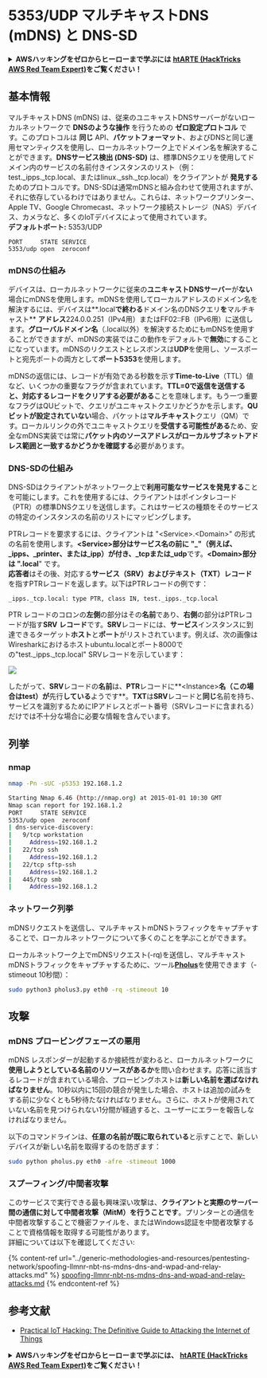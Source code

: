 # 5353/UDP マルチキャストDNS (mDNS) と DNS-SD

<details>

<summary><strong>AWSハッキングをゼロからヒーローまで学ぶには</strong> <a href="https://training.hacktricks.xyz/courses/arte"><strong>htARTE (HackTricks AWS Red Team Expert)</strong></a><strong>をご覧ください！</strong></summary>

HackTricksをサポートする他の方法:

* **HackTricksにあなたの会社を広告したい**、または**HackTricksをPDFでダウンロードしたい**場合は、[**サブスクリプションプラン**](https://github.com/sponsors/carlospolop)をチェックしてください！
* [**公式PEASS & HackTricksグッズ**](https://peass.creator-spring.com)を入手する
* [**The PEASS Family**](https://opensea.io/collection/the-peass-family)を発見し、独占的な[**NFTs**](https://opensea.io/collection/the-peass-family)のコレクションをご覧ください
* 💬 [**Discordグループ**](https://discord.gg/hRep4RUj7f)に**参加する**か、[**テレグラムグループ**](https://t.me/peass)に参加するか、**Twitter** 🐦 [**@carlospolopm**](https://twitter.com/carlospolopm)を**フォローしてください。**
* [**HackTricks**](https://github.com/carlospolop/hacktricks) と [**HackTricks Cloud**](https://github.com/carlospolop/hacktricks-cloud) のgithubリポジトリにPRを提出して、あなたのハッキングのコツを**共有してください。**

</details>

## 基本情報

マルチキャストDNS (mDNS) は、従来のユニキャストDNSサーバーがないローカルネットワークで **DNSのような操作** を行うための **ゼロ設定プロトコル** です。このプロトコルは **同じ** API、**パケットフォーマット**、およびDNSと同じ運用セマンティクスを使用し、ローカルネットワーク上でドメイン名を解決することができます。**DNSサービス検出 (DNS-SD)** は、標準DNSクエリを使用してドメイン内のサービスの名前付きインスタンスのリスト（例：test.\_ipps.\_tcp.local、またはlinux.\_ssh.\_tcp.local）をクライアントが **発見する** ためのプロトコルです。DNS-SDは通常mDNSと組み合わせて使用されますが、それに依存しているわけではありません。これらは、ネットワークプリンター、Apple TV、Google Chromecast、ネットワーク接続ストレージ（NAS）デバイス、カメラなど、多くのIoTデバイスによって使用されています。\
**デフォルトポート:** 5353/UDP
```
PORT     STATE SERVICE
5353/udp open  zeroconf
```
### mDNSの仕組み

デバイスは、ローカルネットワークに従来の**ユニキャストDNSサーバー**が**ない**場合にmDNSを使用します。mDNSを使用してローカルアドレスのドメイン名を解決するには、デバイスは**.local**で終わる**ドメイン名のDNSクエリ**を**マルチキャスト** **アドレス**224.0.0.251（IPv4用）またはFF02::FB（IPv6用）に送信します。**グローバルドメイン名**（.local以外）を解決するためにもmDNSを使用することができますが、mDNSの実装ではこの動作をデフォルトで**無効**にすることになっています。mDNSのリクエストとレスポンスは**UDP**を使用し、ソースポートと宛先ポートの両方として**ポート5353**を使用します。

mDNSの返信には、レコードが有効である秒数を示す**Time-to-Live**（TTL）値など、いくつかの重要なフラグが含まれています。**TTL=0で返信を送信すると、対応するレコードをクリアする必要がある**ことを意味します。もう一つ重要なフラグはQUビットで、クエリがユニキャストクエリかどうかを示します。**QUビットが設定されていない**場合、パケットは**マルチキャスト**クエリ（QM）です。ローカルリンクの外でユニキャストクエリを**受信する可能性がある**ため、安全なmDNS実装では常に**パケット内のソースアドレスがローカルサブネットアドレス範囲と一致するかどうかを確認する**必要があります。

### DNS-SDの仕組み

DNS-SDはクライアントがネットワーク上で**利用可能なサービスを発見する**ことを可能にします。これを使用するには、クライアントはポインタレコード（PTR）の標準DNSクエリを送信します。これはサービスの種類をそのサービスの特定のインスタンスの名前のリストにマッピングします。

PTRレコードを要求するには、クライアントは "\<Service>.\<Domain>" の形式の名前を使用します。**\<Service>**部分はサービス名の前に "\_"（例えば、\_ipps、\_printer、または\_ipp）が付き、**\_tcpまたは\_udp**です。**\<Domain>**部分は "**.local**" です。\
**応答者**はその後、対応する**サービス（SRV）**および**テキスト（TXT）レコード**を指すPTRレコードを返します。以下はPTRレコードの例です：
```
_ipps._tcp.local: type PTR, class IN, test._ipps._tcp.local
```
PTR レコードのコロンの**左側**の部分はその**名前**であり、**右側**の部分はPTRレコードが指す**SRV** **レコード**です。**SRV**レコードには、**サービス**インスタンスに到達できるターゲット**ホスト**と**ポート**がリストされています。例えば、次の画像はWiresharkにおけるホストubuntu.localとポート8000での"test.\_ipps.\_tcp.local" SRVレコードを示しています：

![](<../.gitbook/assets/image (651) (1) (1) (1) (1).png>)

したがって、**SRV**レコードの**名前**は、**PTR**レコードに**\<Instance>**名（この場合はtest）が**先行**している**ようです**。**TXT**は**SRV**レコードと**同じ**名前を持ち、サービスを識別するためにIPアドレスとポート番号（SRVレコードに含まれる）だけでは不十分な場合に必要な情報を含んでいます。

## 列挙

### nmap
```bash
nmap -Pn -sUC -p5353 192.168.1.2

Starting Nmap 6.46 (http://nmap.org) at 2015-01-01 10:30 GMT
Nmap scan report for 192.168.1.2
PORT     STATE SERVICE
5353/udp open  zeroconf
| dns-service-discovery:
|   9/tcp workstation
|     Address=192.168.1.2
|   22/tcp ssh
|     Address=192.168.1.2
|   22/tcp sftp-ssh
|     Address=192.168.1.2
|   445/tcp smb
|     Address=192.168.1.2
```
### ネットワーク列挙

mDNSリクエストを送信し、マルチキャストmDNSトラフィックをキャプチャすることで、ローカルネットワークについて多くのことを学ぶことができます。

ローカルネットワーク上でmDNSリクエスト(-rq)を送信し、マルチキャストmDNSトラフィックをキャプチャするために、ツール[**Pholus**](https://github.com/aatlasis/Pholus/)を使用できます（-stimeout 10秒間）：
```bash
sudo python3 pholus3.py eth0 -rq -stimeout 10
```
## 攻撃

### mDNS プロービングフェーズの悪用

mDNS レスポンダーが起動するか接続性が変わると、ローカルネットワークに**使用しようとしている名前のリソースがあるか**を問い合わせます。応答に該当するレコードが含まれている場合、プロービングホストは**新しい名前を選ばなければなりません**。10秒以内に15回の競合が発生した場合、ホストは追加の試みをする前に少なくとも5秒待たなければなりません。さらに、ホストが使用されていない名前を見つけられない1分間が経過すると、ユーザーにエラーを報告しなければなりません。

以下のコマンドラインは、**任意の名前が既に取られている**と示すことで、新しいデバイスが新しい名前を取得するのを防ぎます：
```bash
sudo python pholus.py eth0 -afre -stimeout 1000
```
### スプーフィング/中間者攻撃

このサービスで実行できる最も興味深い攻撃は、**クライアントと実際のサーバー間の通信に対して中間者攻撃（MitM）を行うことです**。プリンターとの通信を中間者攻撃することで機密ファイルを、またはWindows認証を中間者攻撃することで資格情報を取得する可能性があります。\
詳細については以下を確認してください:

{% content-ref url="../generic-methodologies-and-resources/pentesting-network/spoofing-llmnr-nbt-ns-mdns-dns-and-wpad-and-relay-attacks.md" %}
[spoofing-llmnr-nbt-ns-mdns-dns-and-wpad-and-relay-attacks.md](../generic-methodologies-and-resources/pentesting-network/spoofing-llmnr-nbt-ns-mdns-dns-and-wpad-and-relay-attacks.md)
{% endcontent-ref %}

## 参考文献

* [Practical IoT Hacking: The Definitive Guide to Attacking the Internet of Things](https://books.google.co.uk/books/about/Practical\_IoT\_Hacking.html?id=GbYEEAAAQBAJ\&redir\_esc=y)

<details>

<summary><strong>AWSハッキングをゼロからヒーローまで学ぶには、</strong> <a href="https://training.hacktricks.xyz/courses/arte"><strong>htARTE (HackTricks AWS Red Team Expert)</strong></a><strong>をご覧ください！</strong></summary>

HackTricksをサポートする他の方法:

* **HackTricksにあなたの会社を広告したい**、または**HackTricksをPDFでダウンロードしたい**場合は、[**サブスクリプションプラン**](https://github.com/sponsors/carlospolop)をチェックしてください！
* [**公式PEASS & HackTricksグッズ**](https://peass.creator-spring.com)を手に入れましょう。
* [**The PEASS Family**](https://opensea.io/collection/the-peass-family)を発見し、独占的な[**NFTs**](https://opensea.io/collection/the-peass-family)のコレクションをチェックしてください。
* 💬 [**Discordグループ**](https://discord.gg/hRep4RUj7f)や[**テレグラムグループ**](https://t.me/peass)に**参加する**か、**Twitter** 🐦 [**@carlospolopm**](https://twitter.com/carlospolopm)で**フォローしてください**。
* [**HackTricks**](https://github.com/carlospolop/hacktricks)および[**HackTricks Cloud**](https://github.com/carlospolop/hacktricks-cloud)のgithubリポジトリにPRを提出して、あなたのハッキングのコツを**共有してください**。

</details>
